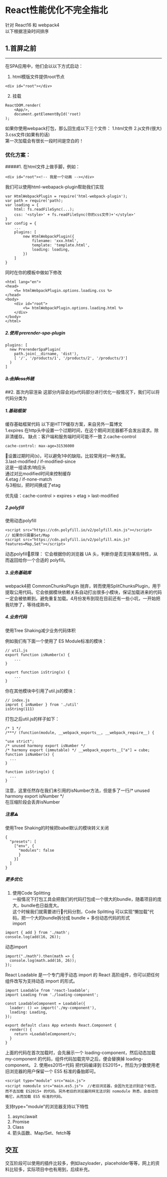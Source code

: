 # React性能优化不完全指北
针对 React16 和 webpack4  
以下根据渲染时间排序  

## 1.首屏之前
---
在SPA应用中，他们会以以下方式启动：  
1. html模版文件提供root节点
```
<div id="root"></div>
```
2. 挂载  
```
ReactDOM.render(
    <App/>,
    document.getElementById('root)
);
```
如果你使用webpack打包，那么回生成以下三个文件： 
1.html文件
2.js文件(很大)  
3.css文件(如果有的话)  
第一次加载会有很长一段时间是空白的！
### 优化方案：
#####1. 在html文件上做手脚，例如：
```
<div id="root"><!-- 我是一个动画 --></div>
```
我们可以使用html-webapack-plugin帮助我们实现 
``` 
var HtmlWebpackPlugin = require('html-webpack-plugin');
var path = require('path);
var loading = {
    html: fs.readFileSync(...);
    css: '<style>' + fs.readFileSync(你的css文件)+'</style>'
}
var config = {
    ...
    plugins: [
        new HtmlWebpackPlugin({
            filename: 'xxx.html',
            template: 'template.html',
            loading: loading,
        })
    ]
}
```
同时在你的模板中做如下修改
```
<html lang="en">
<head>
    <%= htmlWebpackPlugin.options.loading.css %>
</head>
<body>
    <div id="root">
        <%= htmlWebpackPlugin.options.loading.html %>
    </div>
</body>
</html>
```
#####  2.使用 prerender-spa-plugin
```
plugins: [
  new PrerenderSpaPlugin(
    path.join(__dirname, 'dist'),
    [ '/', '/products/1', '/products/2', '/products/3']
  )
]
```
#####  ~~3.去掉css外链~~

##2. 首次内容渲染
这部分内容会对js代码部分进行优化一般情况下，我们可以将代码分类为    
#####  1.基础框架  
缓存基础框架代码
以下是HTTP缓存方案，来自另外一篇博文  
1.expires
在http头中设置一个过期时间，在这个期间浏览器都不会发出请求。除非清缓存。
缺点：客户端和服务端时间可能不一致
2.cache-control
```
cache-control: max-age=31536000
```
设置过期时间(s)，可以避免1中的缺陷，比较常用对一种方案。  
3.last-modified / if-modified-since  
这是一组请求/响应头    
通过对比modified时间来控制缓存  
4.etag / if-none-match   
与3相似，把时间换成了etag  
   
优先级：cache-control > expires > etag > last-modified  

#####  2.polyfill  
使用动态polyfill
```
<script src="https://cdn.polyfill.io/v2/polyfill.min.js"></script>
// 如果你只需要Set/Map
<script src="https://cdn.polyfill.io/v2/polyfill.min.js?features=Map,Set"></script>

```
动态polyfill原理： 它会根据你的浏览器 UA 头，判断你是否支持某些特性，从而返回给你一个合适的 polyfill。  

#####  3.业务基础库
webpack4把 CommonChunksPlugin 抛弃，转而使用SplitChunksPlugin，用于提取公用代码。它会依据模块依赖关系自动打出很多小模块，保证加载进来的代码一定会被依赖到。避免重复加载。4月份发布到现在目前还有一些小坑，一开始把我坑惨了，等待成熟中。  

#####  4.业务代码
使用Tree Shaking减少业务代码体积  

例如我们有下面一个使用了 ES Module标准的模块：
```
// util.js
export function isNumber(x) {
    ...
}

export function isString(x) {
    ...
}
```
你在其他模块中引用了util.js的模块： 
```
// index.js
improt { inNumber } from './util'
isString(111)
```
打包之后util.js的样子如下：
```
/* 1 */
/***/ (function(module, __webpack_exports__, __webpack_require__) {

"use strict";
/* unused harmony export isNumber */
/* harmony export (immutable) */ __webpack_exports__["a"] = cube;
function isNumber(x) {
  ...
}

function isString(x) {
  ...
}
```
注意，这里任然存在我们未引用的isNumber方法，但是多了一行/* unused harmony export isNumber */  
在压缩阶段会丢弃isNumber  
#####  注意⚠️
使用Tree Shaking的时候把babel默认的模块转义关闭   
```
{
  "presets": [
    ["env", {
      "modules": false
      }
    }]
  ]
}
```

##### 更多优化
1. 使用Code Splitting  
一般情况下打包工具会把我们的代码打包成一个很大的bundle，随着项目的庞大，bundle也日益庞大。  
这个时候我们就需要进行代码分割，Code Splitting 可以实现“懒加载”代码，把一个大的bundle拆分成 bundle + 多份动态代码的形式  
import 
```
import { add } from './math';
console.log(add(16, 26));
```
动态import
```
import("./math").then(math => {
  console.log(math.add(16, 26));
});
```
React Loadable 是一个专门用于动态 import 的 React 高阶组件，你可以把任何组件改写为支持动态 import 的形式。
```
import Loadable from 'react-loadable';
import Loading from './loading-component';

const LoadableComponent = Loadable({
  loader: () => import('./my-component'),
  loading: Loading,
});

export default class App extends React.Component {
  render() {
    return <LoadableComponent/>;
  }
}
```
上面的代码在首次加载时，会先展示一个 loading-component，然后动态加载 my-component 的代码，组件代码加载完毕之后，便会替换掉 loading-component。
2. 使用es2015+代码
把代码编译到 ES2015+，然后为少数使用老旧浏览器的用户保留一个 ES5 标准的备胎即可。  
```
<script type="module" src="main.js">  
<script nomodule src="main.es5.js">  //老旧浏览器，会因为无法识别这个标签，而不去加载 ES2015+ 的代码。另外老旧的浏览器同样无法识别 nomodule 熟悉，会自动忽略它，从而加载 ES5 标准的代码。 
``` 
支持type="module"的浏览器支持以下特性  
1. async/await  
2. Promise  
3. Class  
4. 箭头函数、Map/Set、fetch等 

## 交互 
交互阶段可以使用的插件比较多，例如lazyloader，placeholder等等，网上的资料比较多，实际项目中也有用到，后续补充。
